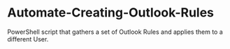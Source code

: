 # Automate-Creating-Outlook-Rules
PowerShell script that gathers a set of Outlook Rules and applies them to a different User.
